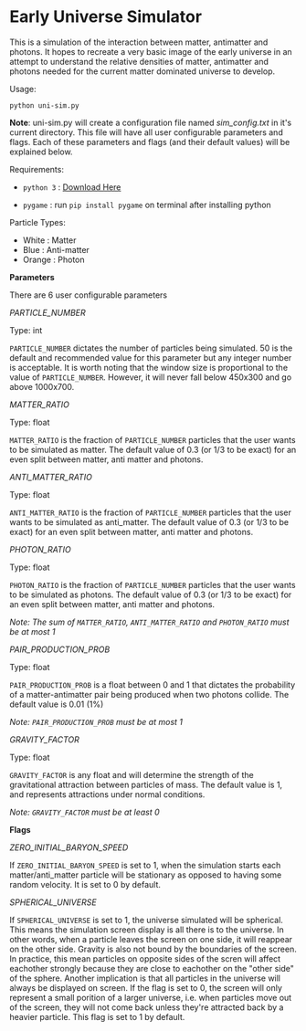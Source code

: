 # Early Universe Simulator

This is a simulation of the interaction between matter, antimatter and photons. It hopes to recreate a very basic image of the early universe in an attempt to understand the relative densities of matter, antimatter and photons needed for the current matter dominated universe to develop.

Usage:

  `python uni-sim.py`

**Note**: uni-sim.py will create a configuration file named *sim_config.txt* in it's current directory. This file will have all user configurable parameters and flags. Each of these parameters and flags (and their default values) will be explained below.

Requirements:

  - `python 3` : [Download Here](https://www.python.org/downloads/)
  
  - `pygame` : run `pip install pygame` on terminal after installing python
  
Particle Types:

  - White  : Matter
  - Blue   : Anti-matter
  - Orange : Photon
  
**Parameters**

There are 6 user configurable parameters

*PARTICLE_NUMBER*

Type: int

`PARTICLE_NUMBER` dictates the number of particles being simulated. 50 is the default and recommended value for this parameter but any integer number is acceptable. It is worth noting that the window size is proportional to the value of `PARTICLE_NUMBER`. However, it will never fall below 450x300 and go above 1000x700.

*MATTER_RATIO*

Type: float

`MATTER_RATIO` is the fraction of `PARTICLE_NUMBER` particles that the user wants to be simulated as matter. The default value of 0.3 (or 1/3 to be exact) for an even split between matter, anti matter and photons.

*ANTI_MATTER_RATIO*

Type: float

`ANTI_MATTER_RATIO` is the fraction of `PARTICLE_NUMBER` particles that the user wants to be simulated as anti_matter. The default value of 0.3 (or 1/3 to be exact) for an even split between matter, anti matter and photons.

*PHOTON_RATIO*

Type: float

`PHOTON_RATIO` is the fraction of `PARTICLE_NUMBER` particles that the user wants to be simulated as photons. The default value of 0.3 (or 1/3 to be exact) for an even split between matter, anti matter and photons.

  *Note: The sum of `MATTER_RATIO`, `ANTI_MATTER_RATIO` and `PHOTON_RATIO` must be at most 1*

*PAIR_PRODUCTION_PROB*

Type: float

`PAIR_PRODUCTION_PROB` is a float between 0 and 1 that dictates the probability of a matter-antimatter pair being produced when two photons collide. The default value is 0.01 (1%)

  *Note: `PAIR_PRODUCTION_PROB` must be at most 1*

*GRAVITY_FACTOR*

Type: float

`GRAVITY_FACTOR` is any float and will determine the strength of the gravitational attraction between particles of mass. The default value is 1, and represents attractions under normal conditions.

  *Note: `GRAVITY_FACTOR` must be at least 0*

**Flags**

*ZERO_INITIAL_BARYON_SPEED*

  If `ZERO_INITIAL_BARYON_SPEED` is set to 1, when the simulation starts each matter/anti_matter particle will be stationary as opposed to having some random velocity. It is set to 0 by default.

*SPHERICAL_UNIVERSE*

  If `SPHERICAL_UNIVERSE` is set to 1, the universe simulated will be spherical. This means the simulation screen display is all there is to the universe. In other words, when a particle leaves the screen on one side, it will reappear on the other side. Gravity is also not bound by the boundaries of the screen. In practice, this mean particles on opposite sides of the scren will affect eachother strongly because they are close to eachother on the "other side" of the sphere. Another implication is that all particles in the universe will always be displayed on screen. If the flag is set to 0, the screen will only represent a small porition of a larger universe, i.e. when particles move out of the screen, they will not come back unless they're attracted back by a heavier particle. This flag is set to 1 by default.


    
